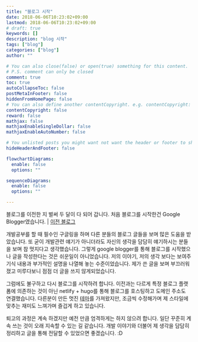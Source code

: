 ```yaml
---
title: "블로그 시작"
date: 2018-06-06T10:23:02+09:00
lastmod: 2018-06-06T10:23:02+09:00
# draft: true
keywords: []
description: "blog 시작"
tags: ["blog"]
categories: ["blog"]
author: ""

# You can also close(false) or open(true) something for this content.
# P.S. comment can only be closed
comment: true
toc: true
autoCollapseToc: false
postMetaInFooter: false
hiddenFromHomePage: false
# You can also define another contentCopyright. e.g. contentCopyright: "This is another copyright."
contentCopyright: false
reward: false
mathjax: false
mathjaxEnableSingleDollar: false
mathjaxEnableAutoNumber: false

# You unlisted posts you might want not want the header or footer to show
hideHeaderAndFooter: false

flowchartDiagrams:
  enable: false
  options: ""

sequenceDiagrams: 
  enable: false
  options: ""

---
```


<!--more-->

 
 블로그를 이전한 지 벌써 두 달이 다 되어 갑니다. 처음 블로그를 시작한건 Google Blogger였습니다. | [이전 블로그](http://dlsgur1447.blogspot.kr/) 
 
 개발공부를 할 때 필수인 구글링을 하며 다른 분들의 블로그 글들을 보며 많은 도움을 받았습니다. 또 굳이 개발관련 얘기가 아니더라도 자신의 생각을 담담히 얘기하시는 분들을 보며 참 멋지다고 생각했습니다. 그렇게 google blogger를 통해 블로그를 시작했으나 글을 작성한다는 것은 쉬운일이 아니었습니다. 저의 이야기, 저의 생각 보다는 보여주기식 내용과 부가적인 설명을 나열해 놓는 수준이었습니다. 제가 쓴 글을 보며 부끄러워졌고 미루다보니 점점 더 글을 쓰지 않게되었습니다. 
 
 그럼에도 불구하고 다시 블로그를 시작하려 합니다. 이전과는 다르게 특정 블로그 플랫폼에 의존하는 것이 아닌 netlify + hugo를 통해 블로그를 호스팅하고 도메인 주소도 연결했습니다. 다른분이 만든 멋진 [테마](https://github.com/olOwOlo/hugo-theme-even)를 가져왔지만, 조금씩 수정해가며 제 스타일에 맞추는 재미도 느껴가며 즐겁게 하고 있습니다.

 퇴고의 과정은 계속 하겠지만 예전 만큼 엄격하게는 하지 않으려 합니다. 일단 꾸준히 계속 쓰는 것이 오래 지속할 수 있는 길 같습니다. 개발 이야기와 더불어 제 생각을 담담히 정리하고 글을 통해 전달할 수 있었으면 좋겠습니다. :D
